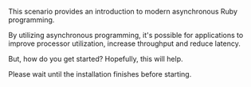 This scenario provides an introduction to modern asynchronous Ruby programming.

By utilizing asynchronous programming, it's possible for applications to improve processor utilization, increase throughput and reduce latency.

But, how do you get started? Hopefully, this will help.

Please wait until the installation finishes before starting.
